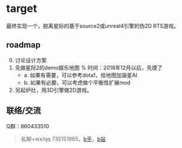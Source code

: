 # target

最终实现一个，脱离星际的基于source2或unreal4引擎的伪2D RTS游戏。


## roadmap


0. 讨论设计方案
1. 先做星际2的demo娱乐地图 % 时间：2018年12月以后，先摸了
    - a. 如果有需要，可以参考dota1，给地图加谐星AI
    - b. 如果有必要，可以考虑做个平衡性扩展mod
2. 另起炉灶，用3D引擎做2D游戏。


## 联络/交流

Q群：860433510

>私聊+wx/qq 735151965，[b乎](://zhihu.com/people/101010)，[b站](https://space.bilibili.com/4237565/)
